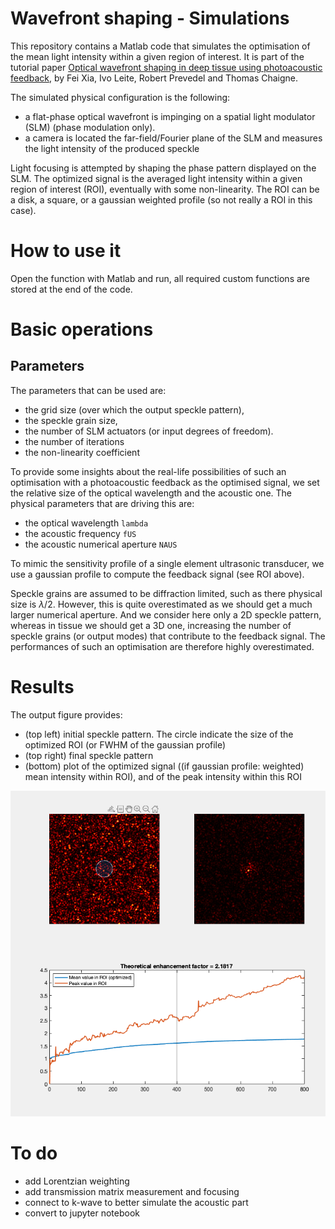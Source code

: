 # Wavefront shaping - Simulations

This repository contains a Matlab code that simulates the optimisation of the mean light intensity within a given region of interest.
It is part of the tutorial paper [Optical wavefront shaping in deep tissue using photoacoustic feedback](https://arxiv.org/abs/2407.04628), by Fei Xia, Ivo Leite, Robert Prevedel and Thomas Chaigne. 

The simulated physical configuration is the following: 

- a flat-phase optical wavefront is impinging on a spatial light modulator (SLM) (phase modulation only).
- a camera is located the far-field/Fourier plane of the SLM and measures the light intensity of the produced speckle

Light focusing is attempted by shaping the phase pattern displayed on the SLM. The optimized signal is the averaged light intensity within a given region of interest (ROI), eventually with some non-linearity. The ROI can be a disk, a square, or a gaussian weighted profile (so not really a ROI in this case).

# How to use it

Open the function with Matlab and run, all required custom functions are stored at the end of the code.

# Basic operations

## Parameters

The parameters that can be used are:

- the grid size (over which the output speckle pattern),
- the speckle grain size, 
- the number of SLM actuators (or input degrees of freedom).
- the number of iterations
- the non-linearity coefficient

To provide some insights about the real-life possibilities of such an optimisation with a photoacoustic feedback as the optimised signal, we set the relative size of the optical wavelength and the acoustic one.
The physical parameters that are driving this are:

- the optical wavelength `lambda`
- the acoustic frequency `fUS`
- the acoustic numerical aperture `NAUS`

To mimic the sensitivity profile of a single element ultrasonic transducer, we use a gaussian profile to compute the feedback signal (see ROI above).

Speckle grains are assumed to be diffraction limited, such as there physical size is $`\lambda/2`$. However, this is quite overestimated as we should get a much larger numerical aperture. And we consider here only a 2D speckle pattern, whereas in tissue we should get a 3D one, increasing the number of speckle grains (or output modes) that contribute to the feedback signal. The performances of such an optimisation are therefore highly overestimated.

# Results

The output figure provides: 

- (top left) initial speckle pattern. The circle indicate the size of the optimized ROI (or FWHM of the gaussian profile)
- (top right) final speckle pattern
- (bottom) plot of the optimized signal ((if gaussian profile: weighted) mean intensity within ROI), and of the peak intensity within this ROI

![image.png](./image.png)

# To do
- add Lorentzian weighting
- add transmission matrix measurement and focusing
- connect to k-wave to better simulate the acoustic part
- convert to jupyter notebook
